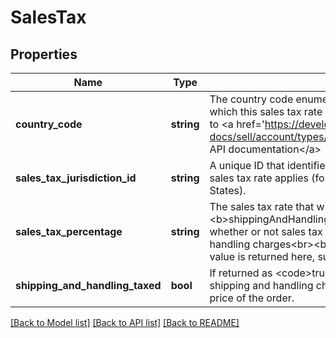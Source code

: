 # SalesTax

## Properties
Name | Type | Description | Notes
------------ | ------------- | ------------- | -------------
**country_code** | **string** | The country code enumeration value identifies the country to which this sales tax rate applies. For implementation help, refer to &lt;a href&#x3D;&#x27;https://developer.ebay.com/api-docs/sell/account/types/ba:CountryCodeEnum&#x27;&gt;eBay API documentation&lt;/a&gt; | [optional] 
**sales_tax_jurisdiction_id** | **string** | A unique ID that identifies the sales tax jurisdiction to which the sales tax rate applies (for example, a state within the United States). | [optional] 
**sales_tax_percentage** | **string** | The sales tax rate that will be applied to sales price. The &lt;b&gt;shippingAndHandlingTaxed&lt;/b&gt; value will indicate whether or not sales tax is also applied to shipping and handling charges&lt;br&gt;&lt;br&gt;Although it is a string, a percentage value is returned here, such as &lt;code&gt;7.75&lt;/code&gt; | [optional] 
**shipping_and_handling_taxed** | **bool** | If returned as &lt;code&gt;true&lt;/code&gt;, sales tax is also applied to shipping and handling charges, and not just the total sales price of the order. | [optional] 

[[Back to Model list]](../../README.md#documentation-for-models) [[Back to API list]](../../README.md#documentation-for-api-endpoints) [[Back to README]](../../README.md)

